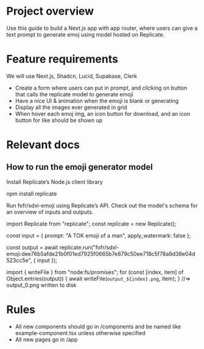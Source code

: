 # Project overview 

Use this guide to build a Next.js app with app router, where users can give a text prompt to generate emoj using model hosted on Replicate.

# Feature requirements

We will use Next.js, Shadcn, Lucid, Supabase, Clerk

- Create a form where users can put in prompt, and clicking on button that calls the replicate model to generate emoji
- Have a nice UI & animation when the emoji is blank or generating
- Display all the images ever generated in grid
- When hover each emoj img, an icon button for download, and an icon button for like should be shown up

# Relevant docs

## How to run the emoji generator model

Install Replicate’s Node.js client library

npm install replicate

Run fofr/sdxl-emoji using Replicate’s API. Check out the model's schema for an overview of inputs and outputs.

import Replicate from "replicate";
const replicate = new Replicate();

const input = {
    prompt: "A TOK emoji of a man",
    apply_watermark: false
};

const output = await replicate.run("fofr/sdxl-emoji:dee76b5afde21b0f01ed7925f0665b7e879c50ee718c5f78a9d38e04d523cc5e", { input });

import { writeFile } from "node:fs/promises";
for (const [index, item] of Object.entries(output)) {
  await writeFile(`output_${index}.png`, item);
}
//=> output_0.png written to disk

# Rules 
- All new components should go in /components and be named like example-component.tsx unless otherwise specified 
- All new pages go in /app
